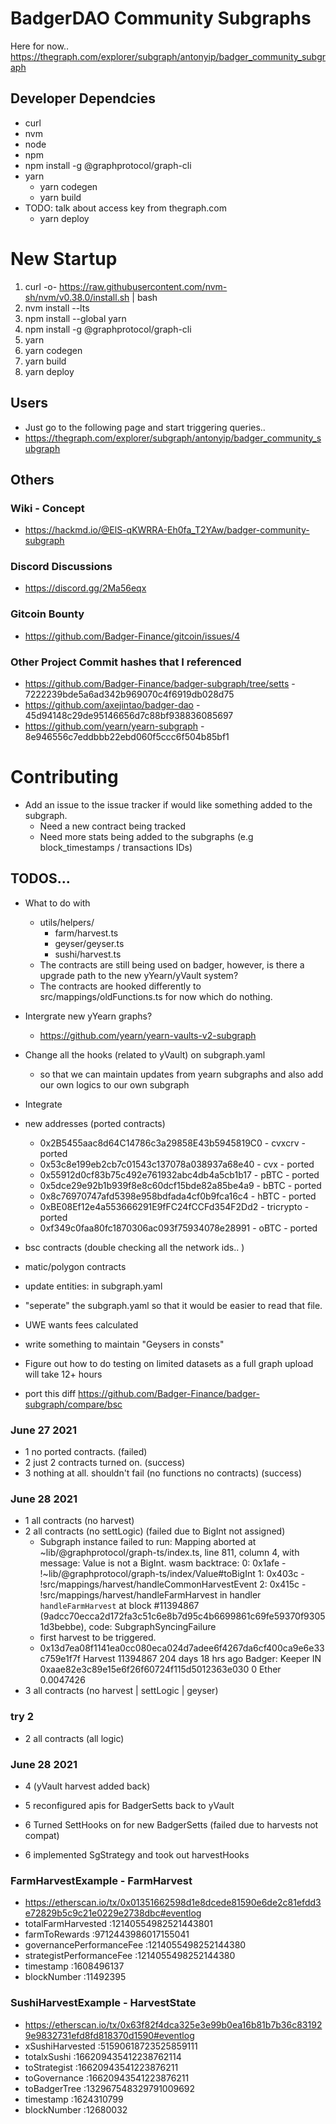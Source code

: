 # BadgerDAO Community Subgraphs
Here for now..
https://thegraph.com/explorer/subgraph/antonyip/badger_community_subgraph

## Developer Dependcies
- curl
- nvm
- node
- npm
- npm install -g @graphprotocol/graph-cli
- yarn
    - yarn codegen
    - yarn build
- TODO: talk about access key from thegraph.com
    - yarn deploy

# New Startup
1. curl -o- https://raw.githubusercontent.com/nvm-sh/nvm/v0.38.0/install.sh | bash
1. nvm install --lts
1. npm install --global yarn
1. npm install -g @graphprotocol/graph-cli
1. yarn
1. yarn codegen
1. yarn build
1. yarn deploy
 
## Users
- Just go to the following page and start triggering queries..
- https://thegraph.com/explorer/subgraph/antonyip/badger_community_subgraph

## Others
### Wiki - Concept
- https://hackmd.io/@ElS-qKWRRA-Eh0fa_T2YAw/badger-community-subgraph

### Discord Discussions
- https://discord.gg/2Ma56eqx

### Gitcoin Bounty
- https://github.com/Badger-Finance/gitcoin/issues/4

### Other Project Commit hashes that I referenced
- https://github.com/Badger-Finance/badger-subgraph/tree/setts - 7222239bde5a6ad342b969070c4f6919db028d75
- https://github.com/axejintao/badger-dao - 45d94148c29de95146656d7c88bf938836085697
- https://github.com/yearn/yearn-subgraph - 8e946556c7eddbbb22ebd060f5ccc6f504b85bf1

# Contributing
- Add an issue to the issue tracker if would like something added to the subgraph.
    - Need a new contract being tracked
    - Need more stats being added to the subgraphs (e.g block_timestamps / transactions IDs)


## TODOS...
- What to do with
    - utils/helpers/
        - farm/harvest.ts
        - geyser/geyser.ts
        - sushi/harvest.ts
    - The contracts are still being used on badger, however, is there a upgrade path to the new yYearn/yVault system?
    - The contracts are hooked differently to src/mappings/oldFunctions.ts for now which do nothing.
- Intergrate new yYearn graphs?
    - https://github.com/yearn/yearn-vaults-v2-subgraph
- Change all the hooks (related to yVault) on subgraph.yaml 
    - so that we can maintain updates from yearn subgraphs and also add our own logics to our own subgraph
- Integrate 

- new addresses (ported contracts)
    - 0x2B5455aac8d64C14786c3a29858E43b5945819C0 - cvxcrv - ported
    - 0x53c8e199eb2cb7c01543c137078a038937a68e40 - cvx - ported
    - 0x55912d0cf83b75c492e761932abc4db4a5cb1b17 - pBTC - ported
    - 0x5dce29e92b1b939f8e8c60dcf15bde82a85be4a9 - bBTC - ported
    - 0x8c76970747afd5398e958bdfada4cf0b9fca16c4 - hBTC - ported
    - 0xBE08Ef12e4a553666291E9fFC24fCCFd354F2Dd2 - tricrypto - ported
    - 0xf349c0faa80fc1870306ac093f75934078e28991 - oBTC - ported

- bsc contracts (double checking all the network ids.. )
- matic/polygon contracts
- update entities: in subgraph.yaml
- "seperate" the subgraph.yaml so that it would be easier to read that file.
- UWE wants fees calculated
- write something to maintain "Geysers in consts"
- Figure out how to do testing on limited datasets as a full graph upload will take 12+ hours
- port this diff https://github.com/Badger-Finance/badger-subgraph/compare/bsc
### June 27 2021
- 1 no ported contracts. (failed)
- 2 just 2 contracts turned on. (success)
- 3 nothing at all. shouldn't fail (no functions no contracts) (success)

### June 28 2021
- 1 all contracts (no harvest)
- 2 all contracts (no settLogic) (failed due to BigInt not assigned)
    - Subgraph instance failed to run: Mapping aborted at ~lib/@graphprotocol/graph-ts/index.ts, line 811, column 4, with message: Value is not a BigInt. wasm backtrace: 0: 0x1afe - <unknown>!~lib/@graphprotocol/graph-ts/index/Value#toBigInt 1: 0x403c - <unknown>!src/mappings/harvest/handleCommonHarvestEvent 2: 0x415c - <unknown>!src/mappings/harvest/handleFarmHarvest in handler `handleFarmHarvest` at block #11394867 (9adcc70ecca2d172fa3c51c6e8b7d95c4b6699861c69fe59370f93051d3bebbe), code: SubgraphSyncingFailure
    - first harvest to be triggered.
	- 0x13d7ea08f1141ea0cc080eca024d7adee6f4267da6cf400ca9e6e33c759e1f7f	Harvest	11394867	204 days 18 hrs ago	Badger: Keeper	 IN 	0xaae82e3c89e15e6f26f60724f115d5012363e030	0 Ether	0.0047426
- 3 all contracts (no harvest | settLogic | geyser)

### try 2
- 2 all contracts (all logic)

### June 28 2021
- 4 (yVault harvest added back)
- 5 reconfigured apis for BadgerSetts back to yVault
- 6 Turned SettHooks on for new BadgerSetts (failed due to harvests not compat)

- 6 implemented SgStrategy and took out harvestHooks

### FarmHarvestExample - FarmHarvest
- https://etherscan.io/tx/0x01351662598d1e8dcede81590e6de2c81efdd3e72829b5c9c21e0229e2738dbc#eventlog
- totalFarmHarvested :12140554982521443801
- farmToRewards :9712443986017155041
- governancePerformanceFee :1214055498252144380
- strategistPerformanceFee :1214055498252144380
- timestamp :1608496137
- blockNumber :11492395

### SushiHarvestExample - HarvestState
- https://etherscan.io/tx/0x63f82f4dca325e3e99b0ea16b81b7b36c831929e9832731efd8fd818370d1590#eventlog
- xSushiHarvested :51590618723525859111
- totalxSushi :166209435412238762114
- toStrategist :16620943541223876211
- toGovernance :16620943541223876211
- toBadgerTree :132967548329791009692
- timestamp :1624310799
- blockNumber :12680032